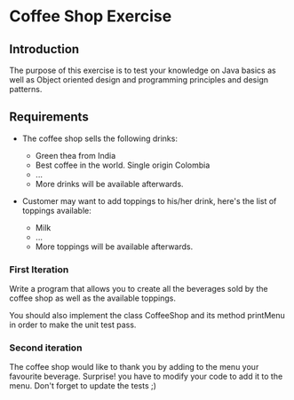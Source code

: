 # Coffee Shop Exercise

## Introduction
The purpose of this exercise is to test your knowledge on Java basics 
as well as Object oriented design and programming principles and design patterns. 

## Requirements

* The coffee shop sells the following drinks:
  * Green thea from India
  * Best coffee in the world. Single origin Colombia
  * ...
  * More drinks will be available afterwards.


* Customer may want to add toppings to his/her drink, here's the list of toppings available:
  *  Milk
  * ...
  * More toppings will be available afterwards.


### First Iteration
Write a program that allows you to create all the beverages sold by the coffee shop as well as the available toppings.

You should also implement the class CoffeeShop and its method printMenu in order to make the unit test pass. 

### Second iteration
The coffee shop would like to thank you by adding to the menu your favourite beverage. 
Surprise! you have to modify your code to add it to the menu. 
Don't forget to update the tests ;)



